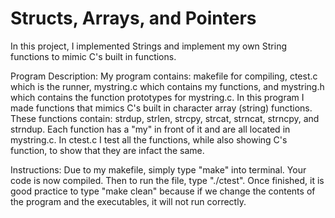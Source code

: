 # Structs, Arrays, and Pointers

In this project, I implemented Strings and implement my own String functions to mimic C's built in functions.

Program Description:
My program contains: makefile for compiling, ctest.c which is the runner, mystring.c which contains my functions, and mystring.h which contains the function prototypes for mystring.c. In this program I made functions that mimics C's built in character array (string) functions. These functions contain: strdup, strlen, strcpy, strcat, strncat, strncpy, and strndup. Each function has a "my" in front of it and are all located in mystring.c. In ctest.c I test all the functions, while also showing C's function, to show that they are infact the same.


Instructions:
Due to my makefile, simply type "make" into terminal. Your code is now compiled. Then to run the file, type "./ctest". Once finished, it is good practice to type "make clean" because if we change the contents of the program and the executables, it will not run correctly. 